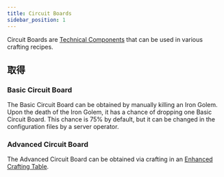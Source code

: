 ```yaml
---
title: Circuit Boards
sidebar_position: 1
---
```


Circuit Boards are [Technical Components](Technical-Components) that can be used in various crafting recipes.

## 取得

### Basic Circuit Board

The Basic Circuit Board can be obtained by manually killing an Iron Golem. Upon the death of the Iron Golem, it has a chance of dropping one Basic Circuit Board. This chance is 75% by default, but it can be changed in the configuration files by a server operator.

### Advanced Circuit Board

The Advanced Circuit Board can be obtained via crafting in an [Enhanced Crafting Table](Enhanced-Crafting-Table).
